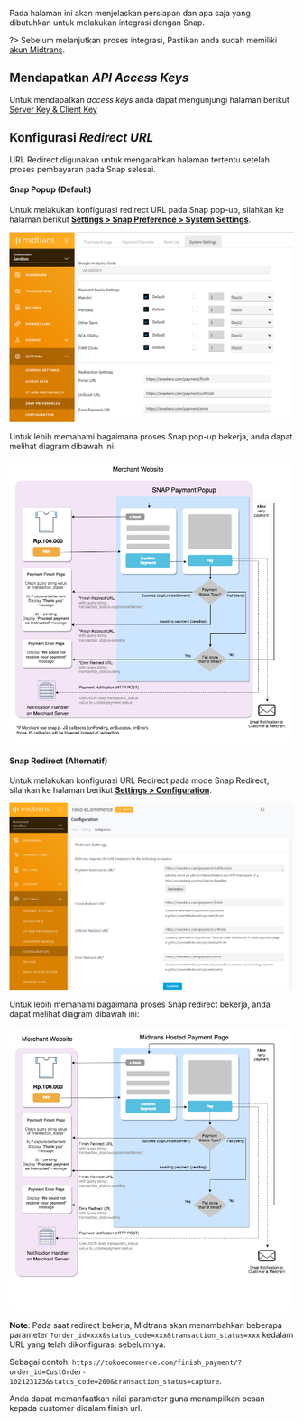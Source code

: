 Pada halaman ini akan menjelaskan persiapan dan apa saja yang dibutuhkan untuk melakukan integrasi dengan Snap.

?> Sebelum melanjutkan proses integrasi, Pastikan anda sudah memiliki [akun Midtrans](/id/midtrans-account/overview.md).


## Mendapatkan *API Access Keys*

Untuk mendapatkan *access keys* anda dapat mengunjungi halaman berikut [Server Key & Client Key](/id/midtrans-account/overview.md?id=melihat-informasi-access-keys)

## Konfigurasi *Redirect URL*
URL Redirect digunakan untuk mengarahkan halaman tertentu setelah proses pembayaran pada Snap selesai.

<!-- tabs:start -->
#### **Snap Popup (Default)**

Untuk melakukan konfigurasi redirect URL pada Snap pop-up, silahkan ke halaman berikut [**Settings > Snap Preference > System Settings**](https://dashboard.sandbox.midtrans.com/settings/snap_preference).

![Redirect URL Configuration Snap JS](./../../asset/image/snap-prep-redirect-url-snapjs.png)

Untuk lebih memahami bagaimana proses Snap pop-up bekerja, anda dapat melihat diagram dibawah ini:

![Diagram Snap JS](./../../asset/image/snap-prep-diagram-snapjs.png)

#### **Snap Redirect (Alternatif)**

Untuk melakukan konfigurasi URL Redirect pada mode Snap Redirect, silahkan ke halaman berikut [**Settings > Configuration**](https://dashboard.sandbox.midtrans.com/settings/vtweb_configuration).

![Redirect URL Configuration Snap Redirect](./../../asset/image/snap-prep-redirect-url-snapredir.png)

Untuk lebih memahami bagaimana proses Snap redirect bekerja, anda dapat melihat diagram dibawah ini:

![Diagram Snap Redirect](./../../asset/image/snap-prep-diagram-snapredir.png)

<!-- tabs:end -->

**Note**: 
Pada saat redirect bekerja, Midtrans akan menambahkan beberapa parameter `?order_id=xxx&status_code=xxx&transaction_status=xxx` kedalam URL yang telah dikonfigurasi sebelumnya.

Sebagai contoh: `https://tokoecommerce.com/finish_payment/?order_id=CustOrder-102123123&status_code=200&transaction_status=capture`. 

Anda dapat memanfaatkan nilai parameter guna menampilkan pesan kepada customer didalam finish url.
